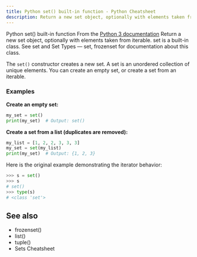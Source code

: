 ```yaml
---
title: Python set() built-in function - Python Cheatsheet
description: Return a new set object, optionally with elements taken from iterable. set is a built-in class. See set and Set Types — set, frozenset for documentation about this class.
---
```


<base-title :title="frontmatter.title" :description="frontmatter.description">
Python set() built-in function
</base-title>

<base-disclaimer>
  <base-disclaimer-title>
    From the <a target="_blank" href="https://docs.python.org/3/library/functions.html#set">Python 3 documentation</a>
  </base-disclaimer-title>
  <base-disclaimer-content>
   Return a new set object, optionally with elements taken from iterable. set is a built-in class. See <router-link to="/cheatsheet/sets">set</router-link> and Set Types — set, frozenset for documentation about this class.
  </base-disclaimer-content>
</base-disclaimer>

The `set()` constructor creates a new set. A set is an unordered collection of unique elements. You can create an empty set, or create a set from an iterable.

### Examples

**Create an empty set:**

```python
my_set = set()
print(my_set)  # Output: set()
```

**Create a set from a list (duplicates are removed):**

```python
my_list = [1, 2, 2, 3, 3, 3]
my_set = set(my_list)
print(my_set)  # Output: {1, 2, 3}
```

Here is the original example demonstrating the iterator behavior:

```python
>>> s = set()
>>> s
# set()
>>> type(s)
# <class 'set'>
```

## See also

- <router-link to="/builtin/frozenset">frozenset()</router-link>
- <router-link to="/builtin/list">list()</router-link>
- <router-link to="/builtin/tuple">tuple()</router-link>
- <router-link to="/cheatsheet/sets">Sets Cheatsheet</router-link>
